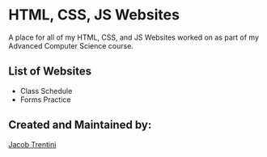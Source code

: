 # HTML, CSS, JS Websites

A place for all of my HTML, CSS, and JS Websites worked on as part of my Advanced Computer Science course.

## List of Websites

- Class Schedule
- Forms Practice

## Created and Maintained by:

[Jacob Trentini](https://github.com/Awesomeplayer165)